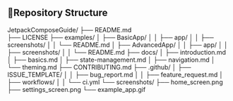 
📂Repository Structure
---------------------------------------------------------------------------------------------------------------------------------------------------------------------------------
JetpackComposeGuide/
├── README.md <br>
├── LICENSE
├── examples/
│   ├── BasicApp/
│   │   ├── app/
│   │   ├── screenshots/
│   │   └── README.md
│   ├── AdvancedApp/
│   │   ├── app/
│   │   ├── screenshots/
│   │   └── README.md
├── docs/
│   ├── introduction.md
│   ├── basics.md
│   ├── state-management.md
│   ├── navigation.md
│   └── theming.md
├── CONTRIBUTING.md
├── .github/
│   ├── ISSUE_TEMPLATE/
│   │   ├── bug_report.md
│   │   ├── feature_request.md
│   ├── workflows/
│   │   └── ci.yml
└── screenshots/
    ├── home_screen.png
    ├── settings_screen.png
    └── example_app.gif
